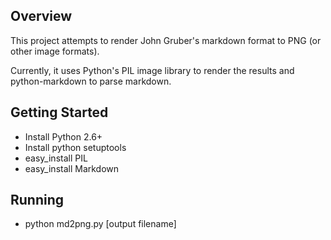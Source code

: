 Overview
--------
This project attempts to render John Gruber's markdown format to PNG (or
other image formats).

Currently, it uses Python's PIL image library to render the results and 
python-markdown to parse markdown.

Getting Started
---------------
- Install Python 2.6+
- Install python setuptools
- easy_install PIL
- easy_install Markdown

Running
-------
- python md2png.py <markdown filename> [output filename]